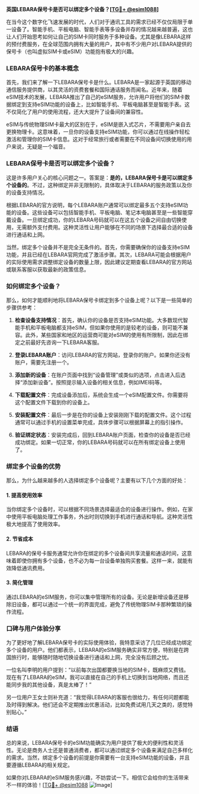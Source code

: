 **英国LEBARA保号卡是否可以绑定多个设备？[[TG💪+ @esim1088](https://t.me/s/esim1088)]**

在当今这个数字化飞速发展的时代，人们对于通讯工具的需求已经不仅仅局限于单一设备了。智能手机、平板电脑、智能手表等多设备并存的情况越来越普遍，这也让人们开始思考如何让自己的SIM卡同时服务于多种设备。尤其是像LEBARA这样的预付费服务，在全球范围内拥有大量的用户，其中有不少用户对LEBARA提供的保号卡（也叫虚拟SIM卡或eSIM）功能抱有极大的兴趣。

### LEBARA保号卡的基本概念

首先，我们来了解一下LEBARA保号卡是什么。LEBARA是一家起源于英国的移动通信服务提供商，以其灵活的资费套餐和国际通话服务而闻名。近年来，随着eSIM技术的发展，LEBARA推出了自己的eSIM服务，允许用户将他们的SIM卡数据绑定到支持eSIM功能的设备上，比如智能手机、平板电脑甚至是智能手表。这不仅简化了用户的使用流程，还大大提升了设备间的兼容性。

eSIM与传统物理SIM卡最大的区别在于，eSIM是嵌入式芯片，不需要用户亲自去更换物理卡。这意味着，一旦你的设备支持eSIM功能，你可以通过在线操作轻松激活和管理你的SIM卡信息。这对于经常旅行或者需要在不同设备间切换使用的用户来说，无疑是一个福音。

### LEBARA保号卡是否可以绑定多个设备？

这是许多用户关心的核心问题之一。答案是：**是的，LEBARA保号卡是可以绑定多个设备的**。不过，这种绑定并非无限制的，具体取决于LEBARA的服务政策以及你的设备支持情况。

根据LEBARA的官方说明，每个LEBARA账户通常可以绑定最多五个支持eSIM功能的设备。这些设备可以包括智能手机、平板电脑、笔记本电脑甚至是一些智能穿戴设备。一旦绑定成功，你的LEBARA号码就可以在这五个设备之间自由切换使用，无需额外支付费用。这种灵活性让用户能够在不同的场景下选择最合适的设备进行通话和上网。

当然，绑定多个设备并不是完全无条件的。首先，你需要确保你的设备支持eSIM功能，并且已经在LEBARA官网完成了激活步骤。其次，LEBARA可能会根据用户的实际使用需求调整绑定设备的数量上限，因此建议定期查看LEBARA的官方网站或联系客服以获取最新的政策信息。

### 如何绑定多个设备？

那么，如何才能顺利地将LEBARA保号卡绑定到多个设备上呢？以下是一些简单的步骤供参考：

1. **检查设备支持情况**：首先，确认你的设备是否支持eSIM功能。大多数现代智能手机和平板电脑都支持eSIM，但如果你使用的是较老的设备，则可能不兼容。此外，某些国家和地区的运营商可能对eSIM的使用有所限制，因此在绑定之前最好先咨询一下LEBARA客服。

2. **登录LEBARA账户**：访问LEBARA的官方网站，登录你的账户。如果你还没有账户，需要先注册一个。

3. **添加新的设备**：在账户页面中找到“设备管理”或类似的选项，点击进入后选择“添加新设备”。按照提示输入设备的相关信息，例如IMEI码等。

4. **下载配置文件**：完成设备添加后，系统会生成一个eSIM配置文件。你需要将这个配置文件下载到你的设备上。

5. **安装配置文件**：最后一步是在你的设备上安装刚刚下载的配置文件。这个过程通常可以通过手机的设置菜单完成，具体步骤可以根据屏幕上的指引操作。

6. **验证绑定状态**：安装完成后，回到LEBARA账户页面，检查你的设备是否已经成功绑定。如果一切正常，你的LEBARA号码就可以在所有绑定设备上使用了。

### 绑定多个设备的优势

那么，为什么越来越多的人选择绑定多个设备呢？主要有以下几个方面的好处：

#### 1. 提高使用效率
当你绑定多个设备时，可以根据不同场景选择最适合的设备进行操作。例如，在家中使用平板电脑处理工作事务，外出时则切换到手机进行通话和导航。这种灵活性极大地提高了使用效率。

#### 2. 节省成本
LEBARA的保号卡服务通常允许你在绑定的多个设备间共享流量和通话时间，这意味着即使你拥有多个设备，也不必为每一台设备单独购买套餐。这样一来，就能有效降低通讯费用。

#### 3. 简化管理
通过LEBARA的eSIM服务，你可以集中管理所有的设备。无论是新增设备还是移除旧设备，都可以通过一个统一的界面完成，避免了传统物理SIM卡那种繁琐的操作流程。

### 口碑与用户体验分享

为了更好地了解LEBARA保号卡的实际使用体验，我特意采访了几位已经成功绑定多个设备的用户。他们都表示，LEBARA的eSIM服务确实非常方便，特别是在跨国旅行时，能够随时随地切换设备进行通话和上网，完全没有后顾之忧。

一位名叫李明的用户提到：“以前每次出国都要换当地的SIM卡，既麻烦又费钱。现在有了LEBARA的eSIM，我可以直接在自己的手机上切换到当地网络，而且还能同步我的其他设备，真是太棒了！”

另一位用户王女士则补充道：“我觉得LEBARA的客服也很给力，有任何问题都能及时得到解决。他们还会不定期推出优惠活动，比如免费试用几天之类的，感觉特别贴心。”

### 结语

总的来说，LEBARA保号卡的eSIM功能确实为用户提供了极大的便利性和灵活性。无论是商务人士还是普通消费者，都可以通过绑定多个设备来满足自己多样化的需求。当然，绑定多个设备的前提是你需要有一台支持eSIM功能的设备，并且要遵循LEBARA的相关规定。

如果你对LEBARA的eSIM服务感兴趣，不妨尝试一下。相信它会给你的生活带来不一样的体验！[[TG💪+ @esim1088](https://t.me/s/esim1088) ![Image](https://i.postimg.cc/4NQfJmqS/Snipaste-2025-05-13-00-14-12.png)]